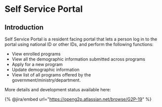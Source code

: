 # Self Service Portal

## Introduction

Self Service Portal is a resident facing portal that lets a person log in to the portal using national ID or other IDs, and perform the following functions:

* View enrolled programs
* View all the demographic information submitted across programs
* Apply for a new program
* Update demographic information
* View list of all programs offered by the government/ministry/department.

More details and development status available here:

{% @jira/embed url="https://openg2p.atlassian.net/browse/G2P-19" %}
